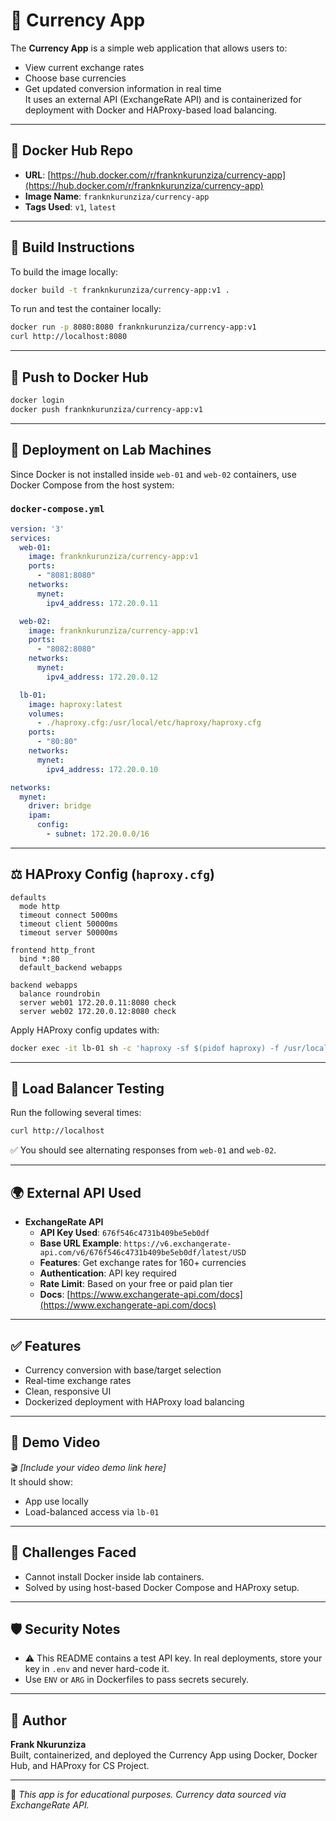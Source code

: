 # 💱 Currency App

The **Currency App** is a simple web application that allows users to:

- View current exchange rates
- Choose base currencies
- Get updated conversion information in real time  
It uses an external API (ExchangeRate API) and is containerized for deployment with Docker and HAProxy-based load balancing.

---

## 📂 Docker Hub Repo

- **URL**: [https://hub.docker.com/r/franknkurunziza/currency-app](https://hub.docker.com/r/franknkurunziza/currency-app)
- **Image Name**: `franknkurunziza/currency-app`
- **Tags Used**: `v1`, `latest`

---

## 🤺 Build Instructions

To build the image locally:

```bash
docker build -t franknkurunziza/currency-app:v1 .
```

To run and test the container locally:

```bash
docker run -p 8080:8080 franknkurunziza/currency-app:v1
curl http://localhost:8080
```

---

## 🚀 Push to Docker Hub

```bash
docker login
docker push franknkurunziza/currency-app:v1
```

---

## 🏢 Deployment on Lab Machines

Since Docker is not installed inside `web-01` and `web-02` containers, use Docker Compose from the host system:

### `docker-compose.yml`

```yaml
version: '3'
services:
  web-01:
    image: franknkurunziza/currency-app:v1
    ports:
      - "8081:8080"
    networks:
      mynet:
        ipv4_address: 172.20.0.11

  web-02:
    image: franknkurunziza/currency-app:v1
    ports:
      - "8082:8080"
    networks:
      mynet:
        ipv4_address: 172.20.0.12

  lb-01:
    image: haproxy:latest
    volumes:
      - ./haproxy.cfg:/usr/local/etc/haproxy/haproxy.cfg
    ports:
      - "80:80"
    networks:
      mynet:
        ipv4_address: 172.20.0.10

networks:
  mynet:
    driver: bridge
    ipam:
      config:
        - subnet: 172.20.0.0/16
```

---

## ⚖️ HAProxy Config (`haproxy.cfg`)

```haproxy
defaults
  mode http
  timeout connect 5000ms
  timeout client 50000ms
  timeout server 50000ms

frontend http_front
  bind *:80
  default_backend webapps

backend webapps
  balance roundrobin
  server web01 172.20.0.11:8080 check
  server web02 172.20.0.12:8080 check
```

Apply HAProxy config updates with:

```bash
docker exec -it lb-01 sh -c 'haproxy -sf $(pidof haproxy) -f /usr/local/etc/haproxy/haproxy.cfg'
```

---

## 🔧 Load Balancer Testing

Run the following several times:

```bash
curl http://localhost
```

✅ You should see alternating responses from `web-01` and `web-02`.

---

## 🌍 External API Used

- **ExchangeRate API**
  - **API Key Used**: `676f546c4731b409be5eb0df`
  - **Base URL Example**: `https://v6.exchangerate-api.com/v6/676f546c4731b409be5eb0df/latest/USD`
  - **Features**: Get exchange rates for 160+ currencies
  - **Authentication**: API key required
  - **Rate Limit**: Based on your free or paid plan tier
  - **Docs**: [https://www.exchangerate-api.com/docs](https://www.exchangerate-api.com/docs)

---

## ✅ Features

- Currency conversion with base/target selection
- Real-time exchange rates
- Clean, responsive UI
- Dockerized deployment with HAProxy load balancing

---

## 🎥 Demo Video

🎬 *[Include your video demo link here]*  
It should show:
- App use locally
- Load-balanced access via `lb-01`

---

## 📄 Challenges Faced

- Cannot install Docker inside lab containers.
- Solved by using host-based Docker Compose and HAProxy setup.

---

## 🛡️ Security Notes

- ⚠️ This README contains a test API key. In real deployments, store your key in `.env` and never hard-code it.
- Use `ENV` or `ARG` in Dockerfiles to pass secrets securely.

---

## 📅 Author

**Frank Nkurunziza**  
Built, containerized, and deployed the Currency App using Docker, Docker Hub, and HAProxy for CS Project.

---

📘 *This app is for educational purposes. Currency data sourced via ExchangeRate API.*